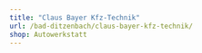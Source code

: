 ```yaml
---
title: "Claus Bayer Kfz-Technik"
url: /bad-ditzenbach/claus-bayer-kfz-technik/
shop: Autowerkstatt
---
```

